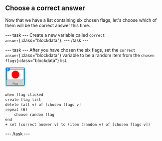 ## Choose a correct answer

Now that we have a list containing six chosen flags, let's choose which of them will be the correct answer this time.

--- task ---
Create a new variable called `correct answer`{:class="blockdata"}.
--- /task ---

--- task ---
After you have chosen the six flags, set the `correct answer`{:class="blockdata"} variable to be a random item from the `chosen flags`{:class="blockdata"} list.

![Flag sprite](images/flag-sprite.png)

```blocks
when flag clicked
create flag list
delete (all v) of [chosen flags v]
repeat (6)
    choose random flag
end
+ set [correct answer v] to (item (random v) of [chosen flags v])
```
--- /task ---
